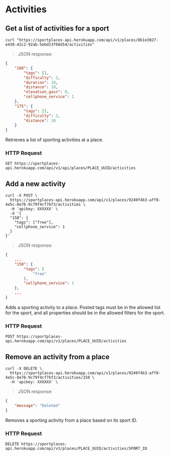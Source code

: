 # Activities

## Get a list of activities for a sport

```shell
curl "https://sportplaces-api.herokuapp.com/api/v1/places/8b1e3027-e438-42c2-92ab-5ebd23f68d54/activities"
```

> JSON response:

```json
{
    "160": {
        "tags": [],
        "difficulty": 2,
        "duration": 10,
        "distance": 10,
        "elevation_gain": 0,
        "cellphone_service": 1
    },
    "175": {
        "tags": [],
        "difficulty": 2,
        "distance": 10
    }
}
```

Retrieves a list of sporting activities at a place.

### HTTP Request

`GET https://sportplaces-api.herokuapp.com/api/v1/api/places/PLACE_UUID/activities`

## Add a new activity

```shell
curl -X POST \
  https://sportplaces-api.herokuapp.com/api/v1/places/9249f4b3-aff8-4e5c-8e76-9c79f4cf7bf3/activities \
  -H 'apikey: XXXXXX' \
  -d '{
  "150": {
    "tags": ["free"],
    "cellphone_service": 1
  }
}'
```

> JSON response:

```json
{
    ...
    "150": {
        "tags": [
            "free"
        ],
        "cellphone_service": 1
    },
    ...
}
```

Adds a sporting activity to a place. Posted tags must be in the allowed list for the sport, and all properties should be
in the allowed filters for the sport.

### HTTP Request

`POST https://sportplaces-api.herokuapp.com/api/v1/places/PLACE_UUID/activities`

## Remove an activity from a place

```shell
curl -X DELETE \
  https://sportplaces-api.herokuapp.com/api/v1/places/9249f4b3-aff8-4e5c-8e76-9c79f4cf7bf3/activities/150 \
  -H 'apikey: XXXXXX' \
```

> JSON response:

```json
{
    "message": "Deleted"
}
```

Removes a sporting activity from a place based on its sport ID.

### HTTP Request

`DELETE https://sportplaces-api.herokuapp.com/api/v1/places/PLACE_UUID/activities/SPORT_ID`
